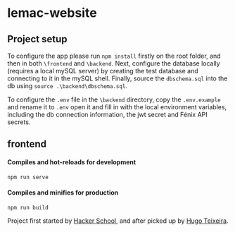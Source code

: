 # lemac-website

## Project setup

To configure the app please run `npm install` firstly on the root folder, and then in both `\frontend` and `\backend`.
Next, configure the database locally (requires a local mySQL server) by creating the test database and connecting to it in the mySQL shell. Finally, source the `dbschema.sql` into the db using `source .\backend\dbschema.sql`.

To configure the `.env` file in the `\backend` directory, copy the `.env.example` and rename it to `.env` open it and fill in with the local environment variables, including the db connection information, the jwt secret and Fénix API secrets.

## frontend

#### Compiles and hot-reloads for development

```
npm run serve
```

#### Compiles and minifies for production

```
npm run build
```

Project first started by [Hacker School](https://github.com/HackerSchool), and after picked up by [Hugo Teixeira](https://github.com/Timber1900).
